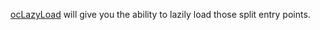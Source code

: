 [ocLazyLoad](https://oclazyload.readme.io/docs/webpack) will give you the ability to lazily load those split entry points.